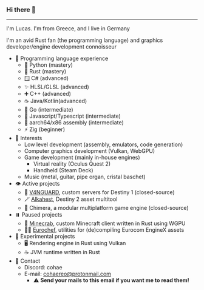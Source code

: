 ### Hi there 👋
----------------------------
I'm Lucas. I'm from Greece, and I live in Germany

I'm an avid Rust fan (the programming language) and graphics developer/engine development connoisseur 

- 📝 Programming language experience
  - 🐍 Python (mastery)
  - 🦀 Rust (mastery)
  - 🪟 C# (advanced)
  - ✨ HLSL/GLSL (advanced)
  - ➕ C++ (advanced)
  - ☕ Java/Kotlin(advanced)
  - 🔵 Go (intermediate)
  - 📜 Javascript/Typescript (intermediate)
  - 💽 aarch64/x86 assembly (intermediate)
  - ⚡ Zig (beginner)
- 👀 Interests
  - Low level development (assembly, emulators, code generation)
  - Computer graphics development (Vulkan, WebGPU)
  - Game development (mainly in-house engines)
    - Virtual reality (Oculus Quest 2)
    - Handheld (Steam Deck)
  - Music (metal, guitar, pipe organ, cristal baschet)
- 👁️ Active projects
  - 🔫 [V4NGUARD](https://github.com/v4nguard), custom servers for Destiny 1 (closed-source)
  - 🪄 [Alkahest](https://github.com/cohaereo/alkahest), Destiny 2 asset multitool
  - 🎥 Chimera, a modular multiplatform game engine (closed-source)
- ⏸️ Paused projects
  - 🦀 [Minecrab](https://github.com/cohaereo/minecrab), custom Minecraft client written in Rust using WGPU
  - 👨‍🍳 [Eurochef](https://github.com/eurotools/eurochef), utilities for (de)compiling Eurocom EngineX assets
- 🧪 Experimental projects
  - 🖥️ Rendering engine in Rust using Vulkan
  - ☕ JVM runtime written in Rust
- 📨 Contact
  - Discord: cohae
  - E-mail: cohaereo@protonmail.com
    - ⚠️ **Send your mails to this email if you want me to read them!**
